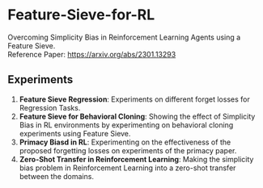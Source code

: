 # Feature-Sieve-for-RL
Overcoming Simplicity Bias in Reinforcement Learning Agents using a Feature Sieve.\
Reference Paper: https://arxiv.org/abs/2301.13293

## Experiments
1) **Feature Sieve Regression**: Experiments on different forget losses for Regression Tasks.
2) **Feature Sieve for Behavioral Cloning**: Showing the effect of Simplicity Bias in RL environments by experimenting on behavioral cloning experiments using Feature Sieve.
3) **Primacy Biasd in RL**: Experimenting on the effectiveness of the proposed forgetting losses on experiments of the primacy paper.
4) **Zero-Shot Transfer in Reinforcement Learning**: Making the simplicity bias problem in Reinforcement Learning into a zero-shot transfer between the domains.
